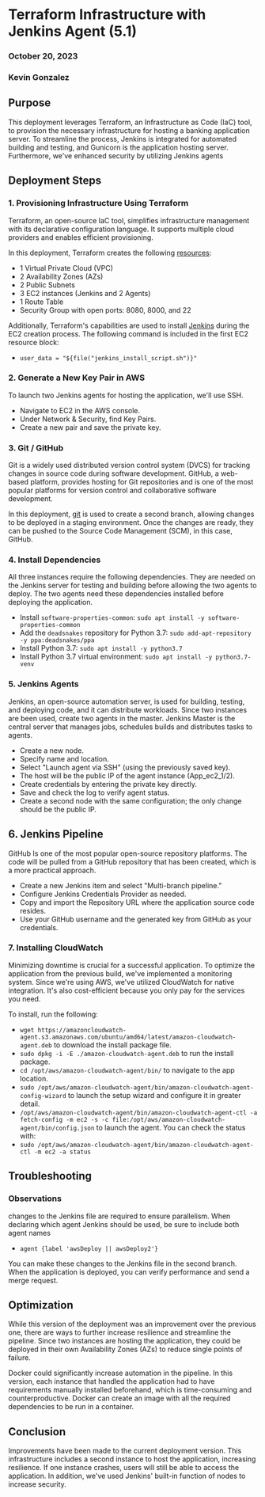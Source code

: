 # Terraform Infrastructure with Jenkins Agent (5.1)
### October 20, 2023
### Kevin Gonzalez

## Purpose

This deployment leverages Terraform, an Infrastructure as Code (IaC) tool, to provision the necessary infrastructure for hosting a banking application server. To streamline the process, Jenkins is integrated for automated building and testing, and Gunicorn is the application hosting server. Furthermore, we've enhanced security by utilizing Jenkins agents

## Deployment Steps

### 1. Provisioning Infrastructure Using Terraform

Terraform, an open-source IaC tool, simplifies infrastructure management with its declarative configuration language. It supports multiple cloud providers and enables efficient provisioning.

In this deployment, Terraform creates the following [resources](https://github.com/kevingonzalez7997/Secure_APP_Terraform_D5.1/blob/main/main.tf):

- 1 Virtual Private Cloud (VPC)
- 2 Availability Zones (AZs)
- 2 Public Subnets
- 3 EC2 instances (Jenkins and 2 Agents)
- 1 Route Table
- Security Group with open ports: 8080, 8000, and 22

Additionally, Terraform's capabilities are used to install [Jenkins](https://github.com/kevingonzalez7997/Jenkins_install) during the EC2 creation process. The following command is included in the first EC2 resource block:
- `user_data = "${file("jenkins_install_script.sh")}"`

### 2. Generate a New Key Pair in AWS

To launch two Jenkins agents for hosting the application, we'll use SSH.

- Navigate to EC2 in the AWS console.
- Under Network & Security, find Key Pairs.
- Create a new pair and save the private key.

### 3. Git / GitHub

Git is a widely used distributed version control system (DVCS) for tracking changes in source code during software development. GitHub, a web-based platform, provides hosting for Git repositories and is one of the most popular platforms for version control and collaborative software development.

In this deployment, [git](https://github.com/kevingonzalez7997/Git_Cloning) is used to create a second branch, allowing changes to be deployed in a staging environment. Once the changes are ready, they can be pushed to the Source Code Management (SCM), in this case, GitHub.

### 4. Install Dependencies

All three instances require the following dependencies. They are needed on the Jenkins server for testing and building before allowing the two agents to deploy. The two agents need these dependencies installed before deploying the application.

- Install `software-properties-common`: `sudo apt install -y software-properties-common`
- Add the `deadsnakes` repository for Python 3.7: `sudo add-apt-repository -y ppa:deadsnakes/ppa`
- Install Python 3.7: `sudo apt install -y python3.7`
- Install Python 3.7 virtual environment: `sudo apt install -y python3.7-venv`

### 5. Jenkins Agents

Jenkins, an open-source automation server, is used for building, testing, and deploying code, and it can distribute workloads. Since two instances are been used, create two agents in the master. Jenkins Master is the central server that manages jobs, schedules builds and distributes tasks to agents.

- Create a new node.
- Specify name and location.
- Select "Launch agent via SSH" (using the previously saved key).
- The host will be the public IP of the agent instance (App_ec2_1/2).
- Create credentials by entering the private key directly.
- Save and check the log to verify agent status.
- Create a second node with the same configuration; the only change should be the public IP.

## 6. Jenkins Pipeline

GitHub Is one of the most popular open-source repository platforms. The code will be pulled from a GitHub repository that has been created, which is a more practical approach.

- Create a new Jenkins item and select "Multi-branch pipeline."
- Configure Jenkins Credentials Provider as needed.
- Copy and import the Repository URL where the application source code resides.
- Use your GitHub username and the generated key from GitHub as your credentials.

### 7. Installing CloudWatch

Minimizing downtime is crucial for a successful application. To optimize the application from the previous build, we've implemented a monitoring system. Since we're using AWS, we've utilized CloudWatch for native integration. It's also cost-efficient because you only pay for the services you need.

To install, run the following:

- `wget https://amazoncloudwatch-agent.s3.amazonaws.com/ubuntu/amd64/latest/amazon-cloudwatch-agent.deb` to download the install package file.
- `sudo dpkg -i -E ./amazon-cloudwatch-agent.deb` to run the install package.
- `cd /opt/aws/amazon-cloudwatch-agent/bin/` to navigate to the app location.
- `sudo /opt/aws/amazon-cloudwatch-agent/bin/amazon-cloudwatch-agent-config-wizard` to launch the setup wizard and configure it in greater detail.
- `/opt/aws/amazon-cloudwatch-agent/bin/amazon-cloudwatch-agent-ctl -a fetch-config -m ec2 -s -c file:/opt/aws/amazon-cloudwatch-agent/bin/config.json` to launch the agent. You can check the status with:
- `sudo /opt/aws/amazon-cloudwatch-agent/bin/amazon-cloudwatch-agent-ctl -m ec2 -a status`

## Troubleshooting

### Observations

changes to the Jenkins file are required to ensure parallelism. When declaring which agent Jenkins should be used, be sure to include both agent names

- `agent {label 'awsDeploy || awsDeploy2'}`

You can make these changes to the Jenkins file in the second branch. When the application is deployed, you can verify performance and send a merge request.

## Optimization

While this version of the deployment was an improvement over the previous one, there are ways to further increase resilience and streamline the pipeline. Since two instances are hosting the application, they could be deployed in their own Availability Zones (AZs) to reduce single points of failure.

Docker could significantly increase automation in the pipeline. In this version, each instance that handled the application had to have requirements manually installed beforehand, which is time-consuming and counterproductive. Docker can create an image with all the required dependencies to be run in a container.

## Conclusion

Improvements have been made to the current deployment version. This infrastructure includes a second instance to host the application, increasing resilience. If one instance crashes, users will still be able to access the application. In addition, we've used Jenkins' built-in function of nodes to increase security. 
